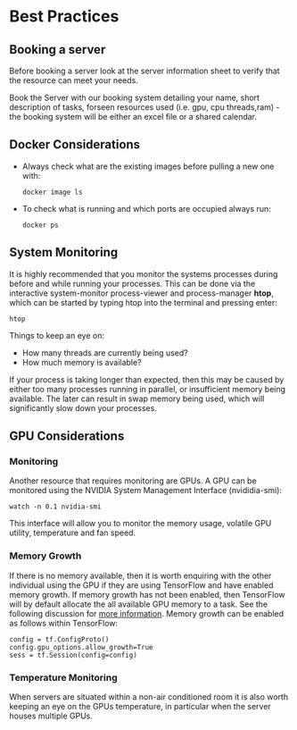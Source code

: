 # Best Practices

## Booking a server

Before booking a server look at the server information sheet to verify that the resource can meet your needs. 

Book the Server with our booking system detailing your name, short description of tasks, forseen resources used (i.e. gpu, cpu threads,ram) - the booking system will be either an excel file or a shared calendar.

## Docker Considerations

* Always check what are the existing images before pulling a new one with:

   ```shell
   docker image ls
   ```
 
*  To check what is running and which ports are occupied always run:

   ```shell
   docker ps 
   ```


## System Monitoring 

It is highly recommended that you monitor the systems processes during before and while running your processes. This can be done via the interactive system-monitor process-viewer and process-manager **htop**, which can be started by typing htop into the terminal and pressing enter: 


```shell
htop
```

Things to keep an eye on: 

* How many threads are currently being used?
* How much memory is available?

If your process is taking longer than expected, then this may be caused by either too many processes running in parallel, or insufficient memory being available. The later can result in swap memory being used, which will significantly slow down your processes. 

## GPU Considerations

### Monitoring

Another resource that requires monitoring are GPUs. A GPU can be monitored using the NVIDIA System Management Interface  (nvididia-smi):


```shell
watch -n 0.1 nvidia-smi
```

This interface will allow you to monitor the memory usage, volatile GPU utility, temperature and fan speed. 

### Memory Growth

If there is no memory available, then it is worth enquiring with the other individual using the GPU if they are using TensorFlow and have enabled memory growth. If memory growth has not been enabled, then TensorFlow will by default allocate the all available GPU memory to a task. See the following discussion for [more information](https://stackoverflow.com/questions/34199233/how-to-prevent-tensorflow-from-allocating-the-totality-of-a-gpu-memory). Memory growth can be enabled as follows within TensorFlow:

```
config = tf.ConfigProto()
config.gpu_options.allow_growth=True
sess = tf.Session(config=config)
```

### Temperature Monitoring

When servers are situated within a non-air conditioned room it is also worth keeping an eye on the GPUs temperature, in particular when the server houses multiple GPUs. 

